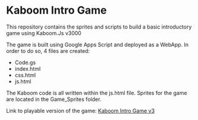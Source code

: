 # Kaboom Intro Game
This repository contains the sprites and scripts to build a basic introductory game using Kaboom.Js v3000

The game is built using Google Apps Script and deployed as a WebApp.  In order to do so, 4 files are created:  
- Code.gs
- index.html
- css.html
- js.html

The Kaboom code is all written within the js.html file.  Sprites for the game are located in the Game_Sprites folder.

Link to playable version of the game:  [Kaboom Intro Game v3](https://script.google.com/macros/s/AKfycbw1EptLoHgtkh7w483_YjWrs2I1rd75nmizCpyNNpOA1W8fpapKR_p07tgmFP7VixkO2A/exec)

